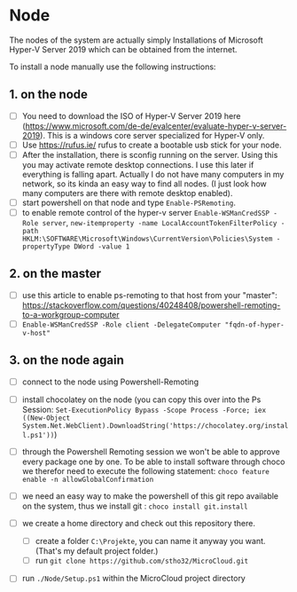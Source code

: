 # Node

The nodes of the system are actually simply Installations of Microsoft Hyper-V Server 2019 which can be obtained from the internet. 

To install a node manually use the following instructions:

## 1. on the node

  - [ ] You need to download the ISO of Hyper-V Server 2019 here (https://www.microsoft.com/de-de/evalcenter/evaluate-hyper-v-server-2019). This is a windows core server specialized for Hyper-V only. 
  - [ ] Use https://rufus.ie/ rufus to create a bootable usb stick for your node.
  - [ ] After the installation, there is sconfig running on the server. Using this you may activate remote desktop connections. I use this later if everything is falling apart. Actually I do not have many computers in my network, so its kinda an easy way to find all nodes. (I just look how many computers are there with remote desktop enabled).
  - [ ] start powershell on that node and type `Enable-PSRemoting`.
  - [ ] to enable remote control of the hyper-v server `Enable-WSManCredSSP -Role server`, `new-itemproperty -name LocalAccountTokenFilterPolicy -path HKLM:\SOFTWARE\Microsoft\Windows\CurrentVersion\Policies\System -propertyType DWord -value 1`
  
## 2. on the master

  - [ ] use this article to enable ps-remoting to that host from your "master": https://stackoverflow.com/questions/40248408/powershell-remoting-to-a-workgroup-computer
  - [ ] `Enable-WSManCredSSP -Role client -DelegateComputer "fqdn-of-hyper-v-host"`

## 3. on the node again

  - [ ] connect to the node using Powershell-Remoting
  - [ ] install chocolatey on the node (you can copy this over into the Ps Session: `Set-ExecutionPolicy Bypass -Scope Process -Force; iex ((New-Object System.Net.WebClient).DownloadString('https://chocolatey.org/install.ps1'))`)
  - [ ] through the Powershell Remoting session we won't be able to approve every package one by one. To be able to install software through choco we therefor need to execute the following statement: `choco feature enable -n allowGlobalConfirmation`
  - [ ] we need an easy way to make the powershell of this git repo available on the system, thus we install git : `choco install git.install`
  - [ ] we create a home directory and check out this repository there.
    - [ ] create a folder `C:\Projekte`, you can name it anyway you want. (That's my default project folder.)
    - [ ] run `git clone https://github.com/stho32/MicroCloud.git`
  - [ ] run `./Node/Setup.ps1` within the MicroCloud project directory 

